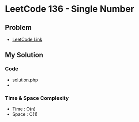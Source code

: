 # LeetCode 136 - Single Number

## Problem  
- [LeetCode Link](https://leetcode.com/problems/single-number/)

## My Solution

### Code
- [solution.php](./solution.php)
- 

### Time & Space Complexity
- Time  : O(n)
- Space : O(1)

